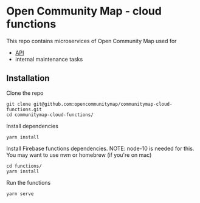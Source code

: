 # Open Community Map - cloud functions

This repo contains microservices of Open Community Map used for

-   [API](docs/API.md)
-   internal maintenance tasks

## Installation

Clone the repo

```
git clone git@github.com:opencommunitymap/communitymap-cloud-functions.git
cd communitymap-cloud-functions/
```

Install dependencies

```
yarn install
```

Install Firebase functions dependencies. NOTE: node-10 is needed for this. You may want to use nvm or homebrew (if you're on mac)

```
cd functions/
yarn install
```

Run the functions

```
yarn serve
```
